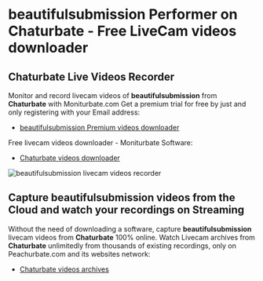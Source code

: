 # beautifulsubmission Performer on Chaturbate - Free LiveCam videos downloader

## Chaturbate Live Videos Recorder

Monitor and record livecam videos of **beautifulsubmission** from **Chaturbate** with Moniturbate.com
Get a premium trial for free by just and only registering with your Email address:
* [beautifulsubmission Premium videos downloader](https://moniturbate.com/request-demo-licence-key.html)

Free livecam videos downloader - Moniturbate Software:
* [Chaturbate videos downloader](https://moniturbate.com/moniturbate-download-software.html)

![beautifulsubmission livecam videos recorder](https://peachurnet.com/templates/moniturbate-software.png)


## Capture beautifulsubmission videos from the Cloud and watch your recordings on Streaming

Without the need of downloading a software, capture **beautifulsubmission** livecam videos from **Chaturbate** 100% online.
Watch Livecam archives from **Chaturbate** unlimitedly from thousands of existing recordings, only on Peachurbate.com and its websites network:
* [Chaturbate videos archives](https://peachurnet.com/)